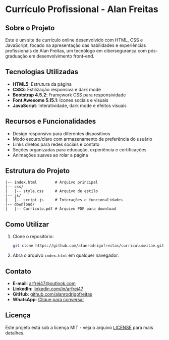 # Currículo Profissional - Alan Freitas

## Sobre o Projeto
Este é um site de currículo online desenvolvido com HTML, CSS e JavaScript, focado na apresentação das habilidades e experiências profissionais de Alan Freitas, um tecnólogo em cibersegurança com pós-graduação em desenvolvimento front-end.

## Tecnologias Utilizadas
- **HTML5**: Estrutura da página
- **CSS3**: Estilização responsiva e dark mode
- **Bootstrap 4.5.2**: Framework CSS para responsividade
- **Font Awesome 5.15.1**: Ícones sociais e visuais
- **JavaScript**: Interatividade, dark mode e efeitos visuais

## Recursos e Funcionalidades
- Design responsivo para diferentes dispositivos
- Modo escuro/claro com armazenamento de preferência do usuário
- Links diretos para redes sociais e contato
- Seções organizadas para educação, experiência e certificações
- Animações suaves ao rolar a página

## Estrutura do Projeto
```
|-- index.html        # Arquivo principal
|-- css/
|   |-- style.css     # Arquivo de estilo
|-- js/
|   |-- script.js     # Interações e funcionalidades
|-- download/
|   |-- Currículo.pdf # Arquivo PDF para download
```

## Como Utilizar
1. Clone o repositório:
   ```sh
   git clone https://github.com/alanrodrigofreitas/curriculumvitae.git
   ```
2. Abra o arquivo `index.html` em qualquer navegador.

## Contato
- **E-mail**: [arfrei47@outlook.com](mailto:arfrei47@outlook.com)
- **LinkedIn**: [linkedin.com/in/arfrei47](https://www.linkedin.com/in/arfrei47)
- **GitHub**: [github.com/alanrodrigofreitas](https://github.com/alanrodrigofreitas)
- **WhatsApp**: [Clique para conversar](https://wa.me/+5547992858331)

## Licença
Este projeto está sob a licença MIT - veja o arquivo [LICENSE](LICENSE) para mais detalhes.